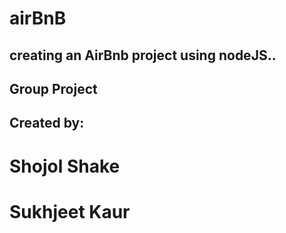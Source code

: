 # airBnB
## creating an AirBnb project using nodeJS..

## Group Project

## Created by: 
# Shojol Shake
# Sukhjeet Kaur
